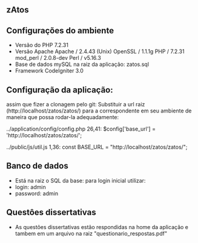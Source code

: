 ## zAtos

## Configurações do ambiente

 - Versão do PHP 7.2.31
 - Versão Apache	Apache / 2.4.43 (Unix) OpenSSL / 1.1.1g PHP / 7.2.31 mod_perl / 2.0.8-dev Perl / v5.16.3
 - Base de dados mySQL na raiz da aplicação: zatos.sql
 - Framework CodeIgniter 3.0

## Configuração da aplicação:

assim que fizer a clonagem pelo git:
Substituir a url raiz (http://localhost/zatos/zatos/) para a correspondente em seu ambiente de maneira que possa rodar-la adequadamente:

../application/config/config.php 26,41: $config['base_url'] = 'http://localhost/zatos/zatos/';


../public/js/util.js 1,36: const BASE_URL = "http://localhost/zatos/zatos/"; 

## Banco de dados

- Está na raiz o SQL da base: para login inicial utilizar: 
- login: admin  
- password: admin

## Questôes dissertativas

- As questões dissertativas estão respondidas na home da aplicação e tambem em um arquivo na raiz "questionario_respostas.pdf"
